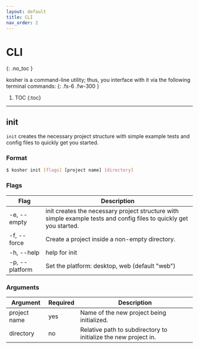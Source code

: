 ```yaml
---
layout: default
title: CLI
nav_order: 2
---
```


# CLI
{: .no_toc }

kosher is a command-line utility; thus, you interface with it via the following terminal commands:
{: .fs-6 .fw-300 }

1. TOC
{:toc}

---

## init

`init` creates the necessary project structure with simple example tests and config files to quickly get you started.

### Format

```bash
$ kosher init [flags] [project name] [directory]
```

### Flags

| Flag           | Description                                                                                                         |
| -------------- | ------------------------------------------------------------------------------------------------------------------- |
| -e, --empty    | init creates the necessary project structure with simple example tests and config files to quickly get you started. |
| -f, --force    | Create a project inside a non-empty directory.                                                                      |
| -h, --help     | help for init                                                                                                       |
| -p, --platform | Set the platform: desktop, web (default "web")                                                                      |


### Arguments

| Argument     | Required | Description                                                     |
| ------------ | -------- | --------------------------------------------------------------- |
| project name | yes      | Name of the new project being initialized.                      |
| directory    | no       | Relative path to subdirectory to initialize the new project in. |